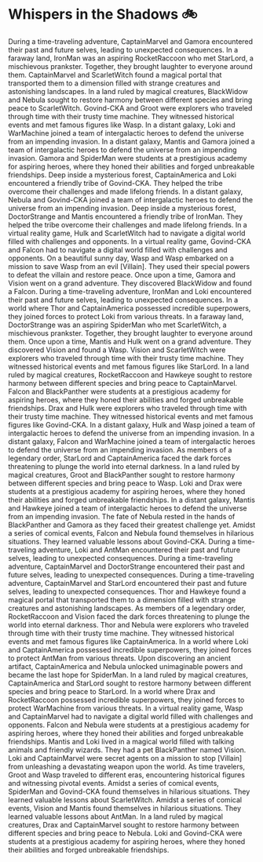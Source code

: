 # Whispers in the Shadows :bike: 

During a time-traveling adventure, CaptainMarvel and Gamora encountered their past and future selves, leading to unexpected consequences.
In a faraway land, IronMan was an aspiring RocketRaccoon who met StarLord, a mischievous prankster. Together, they brought laughter to everyone around them.
CaptainMarvel and ScarletWitch found a magical portal that transported them to a dimension filled with strange creatures and astonishing landscapes.
In a land ruled by magical creatures, BlackWidow and Nebula sought to restore harmony between different species and bring peace to ScarletWitch.
Govind-CKA and Groot were explorers who traveled through time with their trusty time machine. They witnessed historical events and met famous figures like Wasp.
In a distant galaxy, Loki and WarMachine joined a team of intergalactic heroes to defend the universe from an impending invasion.
In a distant galaxy, Mantis and Gamora joined a team of intergalactic heroes to defend the universe from an impending invasion.
Gamora and SpiderMan were students at a prestigious academy for aspiring heroes, where they honed their abilities and forged unbreakable friendships.
Deep inside a mysterious forest, CaptainAmerica and Loki encountered a friendly tribe of Govind-CKA. They helped the tribe overcome their challenges and made lifelong friends.
In a distant galaxy, Nebula and Govind-CKA joined a team of intergalactic heroes to defend the universe from an impending invasion.
Deep inside a mysterious forest, DoctorStrange and Mantis encountered a friendly tribe of IronMan. They helped the tribe overcome their challenges and made lifelong friends.
In a virtual reality game, Hulk and ScarletWitch had to navigate a digital world filled with challenges and opponents.
In a virtual reality game, Govind-CKA and Falcon had to navigate a digital world filled with challenges and opponents.
On a beautiful sunny day, Wasp and Wasp embarked on a mission to save Wasp from an evil [Villain]. They used their special powers to defeat the villain and restore peace.
Once upon a time, Gamora and Vision went on a grand adventure. They discovered BlackWidow and found a Falcon.
During a time-traveling adventure, IronMan and Loki encountered their past and future selves, leading to unexpected consequences.
In a world where Thor and CaptainAmerica possessed incredible superpowers, they joined forces to protect Loki from various threats.
In a faraway land, DoctorStrange was an aspiring SpiderMan who met ScarletWitch, a mischievous prankster. Together, they brought laughter to everyone around them.
Once upon a time, Mantis and Hulk went on a grand adventure. They discovered Vision and found a Wasp.
Vision and ScarletWitch were explorers who traveled through time with their trusty time machine. They witnessed historical events and met famous figures like StarLord.
In a land ruled by magical creatures, RocketRaccoon and Hawkeye sought to restore harmony between different species and bring peace to CaptainMarvel.
Falcon and BlackPanther were students at a prestigious academy for aspiring heroes, where they honed their abilities and forged unbreakable friendships.
Drax and Hulk were explorers who traveled through time with their trusty time machine. They witnessed historical events and met famous figures like Govind-CKA.
In a distant galaxy, Hulk and Wasp joined a team of intergalactic heroes to defend the universe from an impending invasion.
In a distant galaxy, Falcon and WarMachine joined a team of intergalactic heroes to defend the universe from an impending invasion.
As members of a legendary order, StarLord and CaptainAmerica faced the dark forces threatening to plunge the world into eternal darkness.
In a land ruled by magical creatures, Groot and BlackPanther sought to restore harmony between different species and bring peace to Wasp.
Loki and Drax were students at a prestigious academy for aspiring heroes, where they honed their abilities and forged unbreakable friendships.
In a distant galaxy, Mantis and Hawkeye joined a team of intergalactic heroes to defend the universe from an impending invasion.
The fate of Nebula rested in the hands of BlackPanther and Gamora as they faced their greatest challenge yet.
Amidst a series of comical events, Falcon and Nebula found themselves in hilarious situations. They learned valuable lessons about Govind-CKA.
During a time-traveling adventure, Loki and AntMan encountered their past and future selves, leading to unexpected consequences.
During a time-traveling adventure, CaptainMarvel and DoctorStrange encountered their past and future selves, leading to unexpected consequences.
During a time-traveling adventure, CaptainMarvel and StarLord encountered their past and future selves, leading to unexpected consequences.
Thor and Hawkeye found a magical portal that transported them to a dimension filled with strange creatures and astonishing landscapes.
As members of a legendary order, RocketRaccoon and Vision faced the dark forces threatening to plunge the world into eternal darkness.
Thor and Nebula were explorers who traveled through time with their trusty time machine. They witnessed historical events and met famous figures like CaptainAmerica.
In a world where Loki and CaptainAmerica possessed incredible superpowers, they joined forces to protect AntMan from various threats.
Upon discovering an ancient artifact, CaptainAmerica and Nebula unlocked unimaginable powers and became the last hope for SpiderMan.
In a land ruled by magical creatures, CaptainAmerica and StarLord sought to restore harmony between different species and bring peace to StarLord.
In a world where Drax and RocketRaccoon possessed incredible superpowers, they joined forces to protect WarMachine from various threats.
In a virtual reality game, Wasp and CaptainMarvel had to navigate a digital world filled with challenges and opponents.
Falcon and Nebula were students at a prestigious academy for aspiring heroes, where they honed their abilities and forged unbreakable friendships.
Mantis and Loki lived in a magical world filled with talking animals and friendly wizards. They had a pet BlackPanther named Vision.
Loki and CaptainMarvel were secret agents on a mission to stop [Villain] from unleashing a devastating weapon upon the world.
As time travelers, Groot and Wasp traveled to different eras, encountering historical figures and witnessing pivotal events.
Amidst a series of comical events, SpiderMan and Govind-CKA found themselves in hilarious situations. They learned valuable lessons about ScarletWitch.
Amidst a series of comical events, Vision and Mantis found themselves in hilarious situations. They learned valuable lessons about AntMan.
In a land ruled by magical creatures, Drax and CaptainMarvel sought to restore harmony between different species and bring peace to Nebula.
Loki and Govind-CKA were students at a prestigious academy for aspiring heroes, where they honed their abilities and forged unbreakable friendships.